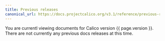 ```yaml
---
title: Previous releases
canonical_url: https://docs.projectcalico.org/v3.1/reference/previous-releases
---
```



You are currentl viewing documents for Calico version {{ page.version }}. There are not currently any previous docs releases at this time.

